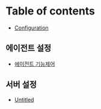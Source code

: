 # Table of contents

* [Configuration](README.md)

## 에이전트 설정

* [에이전트 기능제어](undefined/undefined.md)

## 서버 설정 <a id="undefined-1"></a>

* [Untitled](undefined-1/untitled.md)

